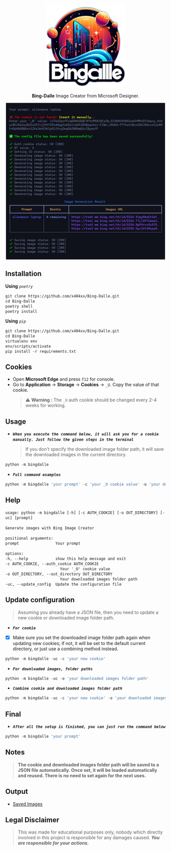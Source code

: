 <div align="center">

<img src="assets/logo1.png" width="250" height="auto">

**Bing-Dalle** Image Creator from Microsoft Designer.

<img src="assets/terminal.png" width="500" height="auto">

</div>

## **Installation**

**Using** _`poetry`_

```
git clone https://github.com/x404xx/Bing-Dalle.git
cd Bing-Dalle
poetry shell
poetry install
```

**Using** _`pip`_

```
git clone https://github.com/x404xx/Bing-Dalle.git
cd Bing-Dalle
virtualenv env
env/scripts/activate
pip install -r requirements.txt
```

## Cookies

-   Open **Microsoft Edge** and press `f12` for console.
-   Go to **Application** → **Storage** → **Cookies** → `_U`. Copy the value of that cookie.
    > ⚠️ **Warning :** The `_U` auth cookie should be changed every 2-4 weeks for working.

## Usage

-   _**`When you execute the command below, it will ask you for a cookie manually. Just follow the given steps in the terminal`**_
    > If you don't specify the downloaded image folder path, it will save the downloaded images in the current directory.

```python
python -m bingdalle
```

-   _**`Full command examples`**_

```python
python -m bingdalle 'your prompt' -c 'your _U cookie value' -o 'your downloaded images folder path'
```

## Help

```
usage: python -m bingdalle [-h] [-c AUTH_COOKIE] [-o OUT_DIRECTORY] [-uc] [prompt]

Generate images with Bing Image Creator

positional arguments:
prompt                Your prompt

options:
-h, --help            show this help message and exit
-c AUTH_COOKIE, --auth_cookie AUTH_COOKIE
                        Your '_U' cookie value
-o OUT_DIRECTORY, --out_directory OUT_DIRECTORY
                        Your downloaded images folder path
-uc, --update_config  Update the configuration file
```

## Update configuration

> Assuming you already have a JSON file, then you need to update a new cookie or downloaded image folder path.

-   _**`For cookie`**_

-   [x] Make sure you set the downloaded image folder path again when updating new cookies; if not, it will be set to the default current directory, or just use a combining method instead.

```python
python -m bingdalle -uc -c 'your new cookie'
```

-   _**`For downloaded images, folder paths`**_

```python
python -m bingdalle -uc -o 'your downloaded images folder path'
```

-   _**`Combine cookie and downloaded images folder path`**_

```python
python -m bingdalle -uc -c 'your new cookie' -o 'your downloaded images folder path'
```

## Final

-   _**`After all the setup is finished, you can just run the command below`**_

```python
python -m bingdalle 'your prompt'
```

## Notes

> **The cookie and downloaded images folder path will be saved to a JSON file automatically. Once set, it will be loaded automatically and reused. There is no need to set again for the next uses.**

## Output

-   [Saved Images](https://github.com/x404xx/Bing-Dalle/tree/main/Downloaded%20Images)

## **Legal Disclaimer**

> This was made for educational purposes only, nobody which directly involved in this project is responsible for any damages caused. **_You are responsible for your actions._**
